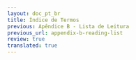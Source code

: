 ```yaml
---
layout: doc_pt_br
title: Índice de Termos
previous: Apêndice B - Lista de Leitura
previous_url: appendix-b-reading-list
review: true
translated: true
---
```

